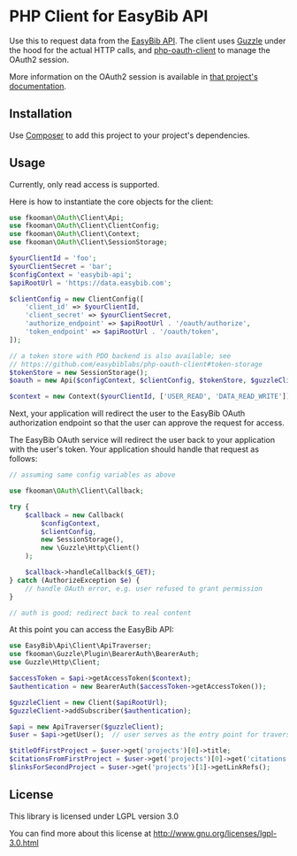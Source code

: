 # PHP Client for EasyBib API

Use this to request data from the [EasyBib API](https://data.easybib.com/).
The client uses [Guzzle](http://guzzlephp.org/) under the hood for the actual
HTTP calls, and [php-oauth-client](https://github.com/easybiblabs/php-oauth-client)
to manage the OAuth2 session.

More information on the OAuth2 session is available in [that project's
documentation](https://github.com/easybiblabs/php-oauth-client).

## Installation

Use [Composer](https://getcomposer.org/) to add this project to your project's
dependencies.

## Usage

Currently, only read access is supported.

Here is how to instantiate the core objects for the client:

```php
use fkooman\OAuth\Client\Api;
use fkooman\OAuth\Client\ClientConfig;
use fkooman\OAuth\Client\Context;
use fkooman\OAuth\Client\SessionStorage;

$yourClientId = 'foo';
$yourClientSecret = 'bar';
$configContext = 'easybib-api';
$apiRootUrl = 'https://data.easybib.com';

$clientConfig = new ClientConfig([
    'client_id' => $yourClientId,
    'client_secret' => $yourClientSecret,
    'authorize_endpoint' => $apiRootUrl . '/oauth/authorize',
    'token_endpoint' => $apiRootUrl . '/oauth/token',
]);

// a token store with PDO backend is also available; see
// https://github.com/easybiblabs/php-oauth-client#token-storage
$tokenStore = new SessionStorage();
$oauth = new Api($configContext, $clientConfig, $tokenStore, $guzzleClient);

$context = new Context($yourClientId, ['USER_READ', 'DATA_READ_WRITE']);
```

Next, your application will redirect the user to the EasyBib OAuth
authorization endpoint
so that the user can approve the request for access.

The EasyBib OAuth service will redirect the user back to your application
with the user's token. Your application should handle that request as follows:

```php
// assuming same config variables as above

use fkooman\OAuth\Client\Callback;

try {
    $callback = new Callback(
        $configContext,
        $clientConfig,
        new SessionStorage(),
        new \Guzzle\Http\Client()
    );

    $callback->handleCallback($_GET);
} catch (AuthorizeException $e) {
    // handle OAuth error, e.g. user refused to grant permission
}

// auth is good; redirect back to real content
```

At this point you can access the EasyBib API:

```php
use EasyBib\Api\Client\ApiTraverser;
use fkooman\Guzzle\Plugin\BearerAuth\BearerAuth;
use Guzzle\Http\Client;

$accessToken = $api->getAccessToken($context);
$authentication = new BearerAuth($accessToken->getAccessToken());

$guzzleClient = new Client($apiRootUrl);
$guzzleClient->addSubscriber($authentication);

$api = new ApiTraverser($guzzleClient);
$user = $api->getUser();  // user serves as the entry point for traversing resources

$titleOfFirstProject = $user->get('projects')[0]->title;
$citationsFromFirstProject = $user->get('projects')[0]->get('citations');
$linksForSecondProject = $user->get('projects')[1]->getLinkRefs();
```

## License

This library is licensed under LGPL version 3.0

You can find more about this
license at http://www.gnu.org/licenses/lgpl-3.0.html
